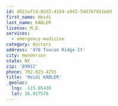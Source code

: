 ```yaml
---
id: 0021af1d-82d3-4154-a942-5dd787d41edd
first_name: Heidi
last_name: KABLER
license: M.D.
services:
  - emergency-medicine
category: doctors
address: '478 Toucan Ridge Ct'
city: Henderson
state: NV
zip: '89012'
phone: 702-823-4255
title: 'Heidi KABLER'
_geoloc:
  lng: -115.05438
  lat: 36.017578
---
```

